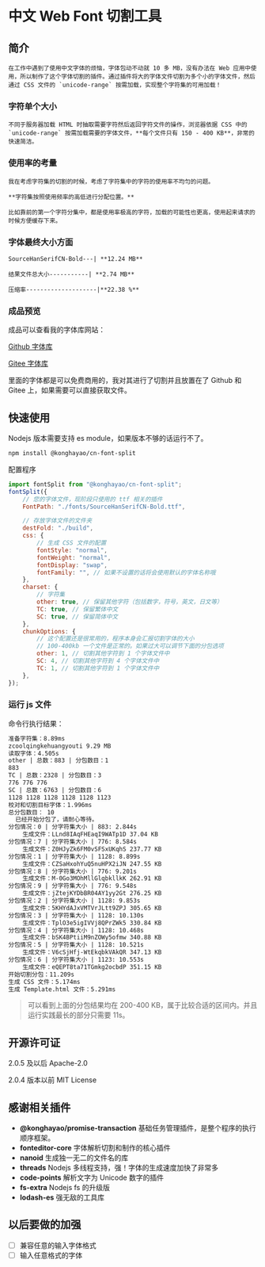 # 中文 Web Font 切割工具

## 简介

    在工作中遇到了使用中文字体的烦恼，字体包动不动就 10 多 MB，没有办法在 Web 应用中使用，所以制作了这个字体切割的插件。通过插件将大的字体文件切割为多个小的字体文件，然后通过 CSS 文件的 `unicode-range` 按需加载，实现整个字符集的可用加载！

### 字符单个大小

    不同于服务器加载 HTML 时抽取需要字符然后返回字符文件的操作，浏览器依据 CSS 中的 `unicode-range` 按需加载需要的字体文件，**每个文件只有 150 - 400 KB**，非常的快速简洁。

### 使用率的考量

    我在考虑字符集的切割的时候，考虑了字符集中的字符的使用率不均匀的问题。

    **字符集按照使用频率的高低进行分配位置。**

    比如靠前的第一个字符分集中，都是使用率极高的字符，加载的可能性也更高，使用起来请求的时候方便缓存下来。

### 字体最终大小方面

    SourceHanSerifCN-Bold---| **12.24 MB**

    结果文件总大小-----------| **2.74 MB**

    压缩率--------------------|**22.38 %**

### 成品预览

成品可以查看我的字体库网站：

[Github 字体库](https://konghayao.github.io/chinese-free-web-font-storage/)

[Gitee 字体库](http://dongzhongzhidong.gitee.io/chinese-free-web-font-storage)

里面的字体都是可以免费商用的，我对其进行了切割并且放置在了 Github 和 Gitee 上，如果需要可以直接获取文件。

## 快速使用

Nodejs 版本需要支持 es module，如果版本不够的话运行不了。

```bash
npm install @konghayao/cn-font-split
```

配置程序

```js
import fontSplit from "@konghayao/cn-font-split";
fontSplit({
    // 您的字体文件，现阶段只使用的 ttf 相关的插件
    FontPath: "./fonts/SourceHanSerifCN-Bold.ttf",

    // 存放字体文件的文件夹
    destFold: "./build",
    css: {
        // 生成 CSS 文件的配置
        fontStyle: "normal",
        fontWeight: "normal",
        fontDisplay: "swap",
        fontFamily: "", // 如果不设置的话将会使用默认的字体名称哦
    },
    charset: {
        // 字符集
        other: true, // 保留其他字符（包括数字，符号，英文，日文等）
        TC: true, // 保留繁体中文
        SC: true, // 保留简体中文
    },
    chunkOptions: {
        // 这个配置还是很常用的，程序本身会汇报切割字体的大小
        // 100-400kb 一个文件是正常的。如果过大可以调节下面的分包选项
        other: 1, // 切割其他字符到 1 个字体文件中
        SC: 4, // 切割其他字符到 4 个字体文件中
        TC: 1, // 切割其他字符到 1 个字体文件中
    },
});
```

### 运行 js 文件

命令行执行结果：

```txt
准备字符集：8.89ms
zcoolqingkehuangyouti 9.29 MB
读取字体：4.505s
other | 总数：883 | 分包数目：1
883
TC | 总数：2328 | 分包数目：3
776 776 776
SC | 总数：6763 | 分包数目：6
1128 1128 1128 1128 1128 1123
校对和切割目标字体：1.996ms
总分包数目： 10
  已经开始分包了，请耐心等待。
分包情况：0 | 分字符集大小 | 883: 2.844s
    生成文件：LLnd8IAqFHEaqI9WATp1D 37.04 KB
分包情况：7 | 分字符集大小 | 776: 8.584s
    生成文件：Z0HJyZk6FM0vSFSxUKqhS 237.77 KB
分包情况：1 | 分字符集大小 | 1128: 8.899s
    生成文件：CZSaHxohYuQ5nuHPX2iJN 247.55 KB
分包情况：8 | 分字符集大小 | 776: 9.201s
    生成文件：M-0Go3MOhMllGlqbkllkK 262.91 KB
分包情况：9 | 分字符集大小 | 776: 9.548s
    生成文件：jZtejKYDbBR04AY1yy2Gt 276.25 KB
分包情况：2 | 分字符集大小 | 1128: 9.853s
    生成文件：5KHYdAJxVMTVrJLtt9ZPJ 305.65 KB
分包情况：3 | 分字符集大小 | 1128: 10.130s
    生成文件：TplO3e5igIVVj8QPrZWk5 330.84 KB
分包情况：4 | 分字符集大小 | 1128: 10.468s
    生成文件：bSK4BPtiiM9nZOWy5ofmw 340.88 KB
分包情况：5 | 分字符集大小 | 1128: 10.521s
    生成文件：V6cSjHfj-WtEkqbkVAkQR 347.13 KB
分包情况：6 | 分字符集大小 | 1123: 10.553s
    生成文件：eQEPT8ta71TGmkg2ocbdP 351.15 KB
开始切割分包：11.209s
生成 CSS 文件：5.174ms
生成 Template.html 文件：5.291ms

```

> 可以看到上面的分包结果均在 200-400 KB，属于比较合适的区间内。并且运行实践最长的部分只需要 11s。

## 开源许可证

2.0.5 及以后 Apache-2.0

2.0.4 版本以前 MIT License

## 感谢相关插件

-   **@konghayao/promise-transaction** 基础任务管理插件，是整个程序的执行顺序框架。
-   **fonteditor-core** 字体解析切割和制作的核心插件
-   **nanoid** 生成独一无二的文件名的库
-   **threads** Nodejs 多线程支持，强！字体的生成速度加快了非常多
-   **code-points** 解析文字为 Unicode 数字的插件
-   **fs-extra** Nodejs fs 的升级版
-   **lodash-es** 强无敌的工具库

## 以后要做的加强

-   [ ] 兼容任意的输入字体格式
-   [ ] 输入任意格式的字体
